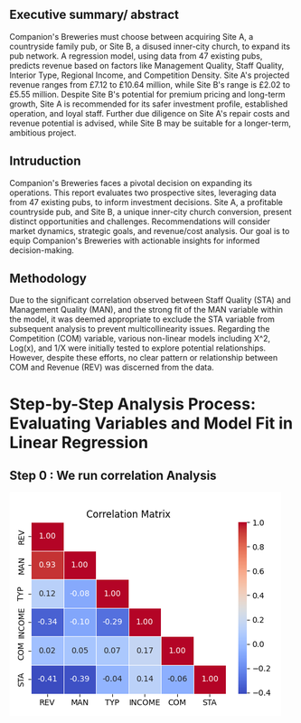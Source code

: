 ## Executive summary/ abstract 
Companion's Breweries must choose between acquiring Site A, a countryside family pub, or Site B, a disused inner-city church, to expand its pub network. A regression model, using data from 47 existing pubs, predicts revenue based on factors like Management Quality, Staff Quality, Interior Type, Regional Income, and Competition Density. Site A's projected revenue ranges from £7.12 to £10.64 million, while Site B's range is £2.02 to £5.55 million. Despite Site B's potential for premium pricing and long-term growth, Site A is recommended for its safer investment profile, established operation, and loyal staff. Further due diligence on Site A's repair costs and revenue potential is advised, while Site B may be suitable for a longer-term, ambitious project.
## Intruduction 
Companion's Breweries faces a pivotal decision on expanding its operations. This report evaluates two prospective sites, leveraging data from 47 existing pubs, to inform investment decisions. Site A, a profitable countryside pub, and Site B, a unique inner-city church conversion, present distinct opportunities and challenges. Recommendations will consider market dynamics, strategic goals, and revenue/cost analysis. Our goal is to equip Companion's Breweries with actionable insights for informed decision-making.
## Methodology
Due to the significant correlation observed between Staff Quality (STA) and Management Quality (MAN), and the strong fit of the MAN variable within the model, it was deemed appropriate to exclude the STA variable from subsequent analysis to prevent multicollinearity issues. Regarding the Competition (COM) variable, various non-linear models including X^2, Log(x), and 1/X were initially tested to explore potential relationships. However, despite these efforts, no clear pattern or relationship between COM and Revenue (REV) was discerned from the data.

# Step-by-Step Analysis Process: Evaluating Variables and Model Fit in Linear Regression
## Step 0 : We run correlation Analysis
   ![alt text](resources/correlation_matrix.png)